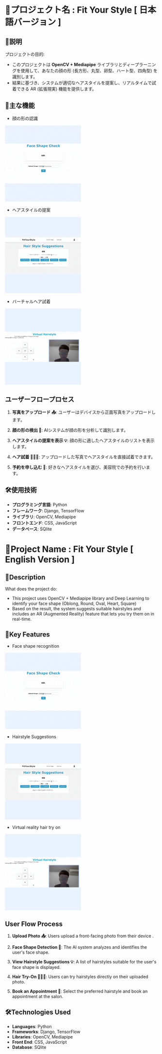 # 📌プロジェクト名 : Fit Your Style [ 日本語バージョン ]

## 📝説明  
プロジェクトの目的:  
- このプロジェクトは **OpenCV + Mediapipe** ライブラリとディープラーニングを使用して、あなたの顔の形 (長方形、丸型、卵型、ハート型、四角型) を識別します。  
- 結果に基づき、システムが適切なヘアスタイルを提案し、リアルタイムで試着できる AR (拡張現実) 機能を提供します。

## 🔑主な機能  
- 顔の形の認識  
<img src="face_shape_check.gif" alt="face_shape_check.gif" height="250" width="250">

- ヘアスタイルの提案  
<img src="hair_style_suggest.gif" alt="hair_style_suggest.gif" height="250" width="250">

- バーチャルヘア試着  
<img src="hair_try_on.gif" alt="hair_try_on.gif" height="250" width="250">

## ユーザーフロープロセス  

1. **写真をアップロード 📤**: ユーザーはデバイスから正面写真をアップロードします。

2. **顔の形の検出 📐**: AIシステムが顔の形を分析して識別します。

3. **ヘアスタイルの提案を表示 💡**: 顔の形に適したヘアスタイルのリストを表示します。

4. **ヘア試着 💇‍♀️✨**: アップロードした写真でヘアスタイルを直接試着できます。

5. **予約を申し込む 📅**: 好きなヘアスタイルを選び、美容院での予約を行います。

## 🛠️使用技術  
- **プログラミング言語**: Python  
- **フレームワーク**: Django, TensorFlow  
- **ライブラリ**: OpenCV, Mediapipe  
- **フロントエンド**: CSS, JavaScript  
- **データベース**: SQlite  

# 📌Project Name : Fit Your Style [ English Version ]

## 📝Description
What does the project do:
- This project uses OpenCV + Mediapipe library and Deep Learning to identify your face shape (Oblong, Round, Oval, Heart, Square)
- Based on the result, the system suggests suitable hairstyles and includes an AR (Augmented Reality) feature that lets you try them on in real-time.

## 🔑Key Features
- Face shape recognition
<img src="face_shape_check.gif" alt="face_shape_check.gif" height="250" width="250">

- Hairstyle Suggestions
<img src="hair_style_suggest.gif" alt="hair_style_suggest.gif" height="250" width="250">

- Virtual reality hair try on
<img src="hair_try_on.gif" alt="hair_try_on.gif" height="250" width="250">

## User Flow Process

1. **Upload Photo 📤**: Users upload a front-facing photo from their device .

2. **Face Shape Detection 📐**: The AI system analyzes and identifies the user's face shape.

3. **View Hairstyle Suggestions 💡**: A list of hairstyles suitable for the user's face shape is displayed.

4. **Hair Try-On 💇‍♀️✨**: Users can try hairstyles directly on their uploaded photo.

5. **Book an Appointment 📅**: Select the preferred hairstyle and book an appointment at the salon.

## 🛠️Technologies Used
- **Languages**: Python
- **Frameworks**: Django, TensorFlow
- **Libraries**: OpenCV, Mediapipe
- **Front End**: CSS, JavaScript
- **Database**: SQlite
